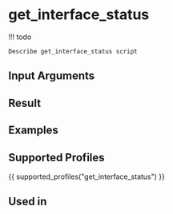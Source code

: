 

# get_interface_status

<!-- prettier-ignore -->
!!! todo

    Describe get_interface_status script

## Input Arguments

## Result

## Examples

## Supported Profiles

{{ supported_profiles("get_interface_status") }}

## Used in
